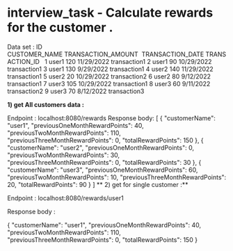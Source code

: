 # interview_task - Calculate rewards for the customer .

Data set : 
ID   CUSTOMER_NAME TRANSACTION_AMOUNT  TRANSACTION_DATE TRANSACTION_ID  
1	user1	120	11/29/2022	transaction1
2	user1	90	10/29/2022	transaction1
3	user1	130	9/29/2022	transaction1
4	user2	140	11/29/2022	transaction1
5	user2	20	10/29/2022	transaction2
6	user2	80	9/12/2022	transaction1
7	user3	105	10/29/2022	transaction1
8	user3	60	9/11/2022	transaction2
9	user3	70	8/12/2022	transaction3

**1) get All customers data :**

Endpoint : localhost:8080/rewards
Response body: 
[
    {
        "customerName": "user1",
        "previousOneMonthRewardPoints": 40,
        "previousTwoMonthRewardPoints": 110,
        "previousThreeMonthRewardPoints": 0,
        "totalRewardPoints": 150
    },
    {
        "customerName": "user2",
        "previousOneMonthRewardPoints": 0,
        "previousTwoMonthRewardPoints": 30,
        "previousThreeMonthRewardPoints": 0,
        "totalRewardPoints": 30
    },
    {
        "customerName": "user3",
        "previousOneMonthRewardPoints": 60,
        "previousTwoMonthRewardPoints": 10,
        "previousThreeMonthRewardPoints": 20,
        "totalRewardPoints": 90
    }
]
**
2) get for single customer :**

Endpoint : localhost:8080/rewards/user1

Response body :

{
    "customerName": "user1",
    "previousOneMonthRewardPoints": 40,
    "previousTwoMonthRewardPoints": 110,
    "previousThreeMonthRewardPoints": 0,
    "totalRewardPoints": 150
}
